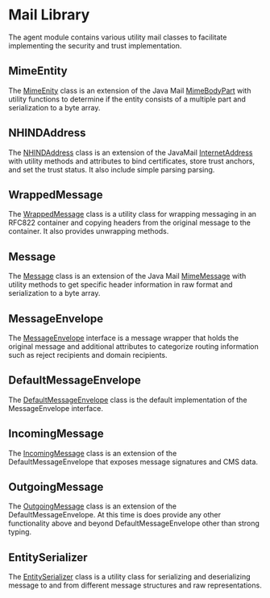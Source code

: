 # Mail Library

The agent module contains various utility mail classes to facilitate implementing the security and trust implementation.

## MimeEntity

The [MimeEnity](http://api.directproject.info/agent/2.2.1/apidocs/org/nhindirect/stagent/mail/MimeEntity.html) class is an extension of the Java Mail [MimeBodyPart](http://java.sun.com/products/javamail/javadocs/javax/mail/internet/MimeBodyPart.html) with utility functions to determine if the entity consists of a multiple part and serialization to a byte array.

## NHINDAddress

The [NHINDAddress](http://api.directproject.info/agent/2.2.1/apidocs/org/nhindirect/stagent/NHINDAddress.html) class is an extension of the JavaMail [InternetAddress](http://java.sun.com/products/javamail/javadocs/javax/mail/internet/InternetAddress.html) with utility methods and attributes to bind certificates, store trust anchors, and set the trust status. It also include simple parsing parsing.

## WrappedMessage

The [WrappedMessage](http://api.directproject.info/agent/2.2.1/apidocs/org/nhindirect/stagent/mail/WrappedMessage.html) class is a utility class for wrapping messaging in an RFC822 container and copying headers from the original message to the container. It also provides unwrapping methods.

## Message

The [Message](http://api.directproject.info/agent/2.2.1/apidocs/org/nhindirect/stagent/mail/Message.html) class is an extension of the Java Mail [MimeMessage](http://java.sun.com/products/javamail/javadocs/javax/mail/internet/MimeMessage.html) with utility methods to get specific header information in raw format and serialization to a byte array.

## MessageEnvelope

The [MessageEnvelope](http://api.directproject.info/agent/2.2.1/apidocs/org/nhindirect/stagent/MessageEnvelope.html) interface is a message wrapper that holds the original message and additional attributes to categorize routing information such as reject recipients and domain recipients.

## DefaultMessageEnvelope

The [DefaultMessageEnvelope](http://api.directproject.info/agent/2.2.1/apidocs/org/nhindirect/stagent/DefaultMessageEnvelope.html) class is the default implementation of the MessageEnvelope interface.

## IncomingMessage

The [IncomingMessage](http://api.directproject.info/agent/2.2.1/apidocs/org/nhindirect/stagent/IncomingMessage.html) class is an extension of the DefaultMessageEnvelope that exposes message signatures and CMS data.

## OutgoingMessage

The [OutgoingMessage](http://api.directproject.info/agent/2.2.1/apidocs/org/nhindirect/stagent/OutgoingMessage.html) class is an extension of the DefaultMessageEnvelope. At this time is does provide any other functionality above and beyond DefaultMessageEnvelope other than strong typing.

## EntitySerializer

The [EntitySerializer](http://api.directproject.info/agent/2.2.1/apidocs/org/nhindirect/stagent/parser/EntitySerializer.html) class is a utility class for serializing and deserializing message to and from different message structures and raw representations.


